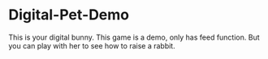 # Digital-Pet-Demo
This is your digital bunny. This game is a demo, only has feed function. But you can play with her to see how to raise a rabbit.
